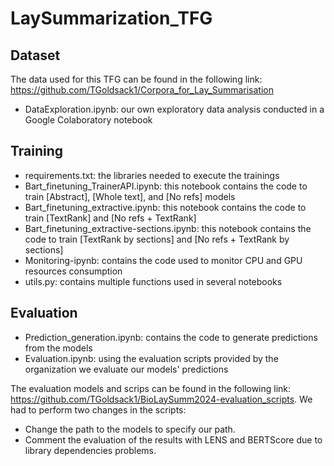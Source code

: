 # LaySummarization_TFG

## Dataset

The data used for this TFG can be found in the following link: https://github.com/TGoldsack1/Corpora_for_Lay_Summarisation 
- DataExploration.ipynb: our own exploratory data analysis conducted in a Google Colaboratory notebook

## Training
- requirements.txt: the libraries needed to execute the trainings 
- Bart_finetuning_TrainerAPI.ipynb: this notebook contains the code to train [Abstract], [Whole text], and [No refs] models
- Bart_finetuning_extractive.ipynb: this notebook contains the code to train [TextRank] and [No refs + TextRank]
- Bart_finetuning_extractive-sections.ipynb: this notebook contains the code to train [TextRank by sections] and [No refs + TextRank by sections]
- Monitoring-ipynb: contains the code used to monitor CPU and GPU resources consumption
- utils.py: contains multiple functions used in several notebooks

## Evaluation

- Prediction_generation.ipynb: contains the code to generate predictions from the models
- Evaluation.ipynb: using the evaluation scripts provided by the organization we evaluate our models' predictions

The evaluation models and scrips can be found in the following link: https://github.com/TGoldsack1/BioLaySumm2024-evaluation_scripts. We had to perform two changes in the scripts:
- Change the path to the models to specify our path.
- Comment the evaluation of the results with LENS and BERTScore due to library dependencies problems.
